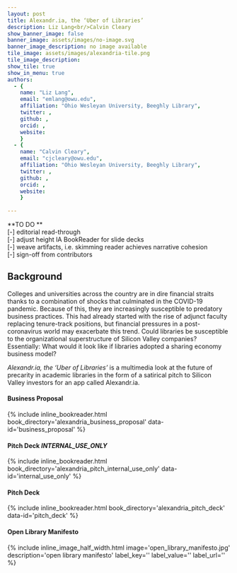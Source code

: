 ```yaml
---
layout: post
title: Alexandr.ia, the ‘Uber of Libraries’
description: Liz Lang<br/>Calvin Cleary
show_banner_image: false
banner_image: assets/images/no-image.svg
banner_image_description: no image available
tile_image: assets/images/alexandria-tile.png
tile_image_description:
show_tile: true
show_in_menu: true
authors:
  - {
    name: "Liz Lang",
    email: "emlang@owu.edu",
    affiliation: "Ohio Wesleyan University, Beeghly Library",
    twitter: ,
    github: ,
    orcid: ,
    website: 
    }
  - {
    name: "Calvin Cleary",
    email: "cjcleary@owu.edu",
    affiliation: "Ohio Wesleyan University, Beeghly Library",
    twitter: ,
    github: ,
    orcid: ,
    website: 
    }
    
---
```


<p>**TO DO **<br/>
[-] editorial read-through<br/>
[-] adjust height IA BookReader for slide decks<br/>
[-] weave artifacts, i.e. skimming reader achieves narrative cohesion<br/>
[-] sign-off from contributors
</p>

## Background

Colleges and universities across the country are in dire financial straits thanks to a combination of shocks that culminated in the COVID-19 pandemic. Because of this, they are increasingly susceptible to predatory business practices. This had already started with the rise of adjunct faculty replacing tenure-track positions, but financial pressures in a post-coronavirus world may exacerbate this trend. Could libraries be susceptible to the organizational superstructure of Silicon Valley companies? Essentially: What would it look like if libraries adopted a sharing economy business model?

*Alexandr.ia, the ‘Uber of Libraries’* is a multimedia look at the future of precarity in academic libraries in the form of a satirical pitch to Silicon Valley investors for an app called Alexandr.ia.

#### Business Proposal

{% include inline_bookreader.html
    book_directory='alexandria_business_proposal'
    data-id='business_proposal'
%}

#### Pitch Deck _INTERNAL_USE_ONLY_

{% include inline_bookreader.html
    book_directory='alexandria_pitch_internal_use_only'
    data-id='internal_use_only'
%}

#### Pitch Deck

{% include inline_bookreader.html
    book_directory='alexandria_pitch_deck'
    data-id='pitch_deck'
%}

#### Open Library Manifesto

{% include inline_image_half_width.html
    image='open_library_manifesto.jpg'
    description='open library manifesto'
    label_key=''
    label_value=''
    label_url=''
%}
